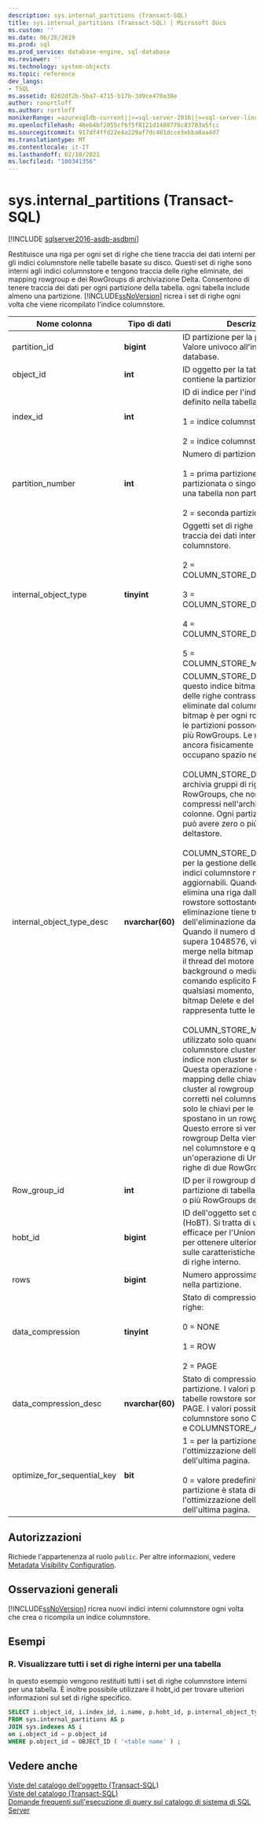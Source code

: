 ```yaml
---
description: sys.internal_partitions (Transact-SQL)
title: sys.internal_partitions (Transact-SQL) | Microsoft Docs
ms.custom: ''
ms.date: 06/26/2019
ms.prod: sql
ms.prod_service: database-engine, sql-database
ms.reviewer: ''
ms.technology: system-objects
ms.topic: reference
dev_langs:
- TSQL
ms.assetid: 0262df2b-5ba7-4715-b17b-3d9ce470a38e
author: ronortloff
ms.author: rortloff
monikerRange: =azuresqldb-current||>=sql-server-2016||>=sql-server-linux-2017||=azuresqldb-mi-current
ms.openlocfilehash: 46eb4bf2855cf6f5f8121d1480776c83703a5fcc
ms.sourcegitcommit: 917df4ffd22e4a229af7dc481dcce3ebba0aa4d7
ms.translationtype: MT
ms.contentlocale: it-IT
ms.lasthandoff: 02/10/2021
ms.locfileid: "100341356"
---
```

# <a name="sysinternal_partitions-transact-sql"></a>sys.internal_partitions (Transact-SQL)

[!INCLUDE [sqlserver2016-asdb-asdbmi](../../includes/applies-to-version/sqlserver2016-asdb-asdbmi.md)]

  Restituisce una riga per ogni set di righe che tiene traccia dei dati interni per gli indici columnstore nelle tabelle basate su disco. Questi set di righe sono interni agli indici columnstore e tengono traccia delle righe eliminate, dei mapping rowgroup e dei RowGroups di archiviazione Delta. Consentono di tenere traccia dei dati per ogni partizione della tabella. ogni tabella include almeno una partizione. [!INCLUDE[ssNoVersion](../../includes/ssnoversion-md.md)] ricrea i set di righe ogni volta che viene ricompilato l'indice columnstore.   
  
|Nome colonna|Tipo di dati|Descrizione|  
|-----------------|---------------|-----------------|  
|partition_id|**bigint**|ID partizione per la partizione. Valore univoco all'interno di un database.|  
|object_id|**int**|ID oggetto per la tabella che contiene la partizione.|  
|index_id|**int**|ID di indice per l'indice columnstore definito nella tabella.<br /><br /> 1 = indice columnstore cluster<br /><br /> 2 = indice columnstore non cluster|  
|partition_number|**int**|Numero di partizione.<br /><br /> 1 = prima partizione di una tabella partizionata o singola partizione di una tabella non partizionata.<br /><br /> 2 = seconda partizione e così via.|  
|internal_object_type|**tinyint**|Oggetti set di righe che tengono traccia dei dati interni per l'indice columnstore.<br /><br /> 2 = COLUMN_STORE_DELETE_BITMAP<br /><br /> 3 = COLUMN_STORE_DELTA_STORE<br /><br /> 4 = COLUMN_STORE_DELETE_BUFFER<br /><br /> 5 = COLUMN_STORE_MAPPING_INDEX|  
|internal_object_type_desc|**nvarchar(60)**|COLUMN_STORE_DELETE_BITMAP: questo indice bitmap tiene traccia delle righe contrassegnate come eliminate dal columnstore. La bitmap è per ogni rowgroup poiché le partizioni possono avere righe in più RowGroups. Le righe sono ancora fisicamente presenti e occupano spazio nel columnstore.<br /><br /> COLUMN_STORE_DELTA_STORE-archivia gruppi di righe, denominati RowGroups, che non sono stati compressi nell'archiviazione a colonne. Ogni partizione di tabella può avere zero o più RowGroups deltastore.<br /><br /> COLUMN_STORE_DELETE_BUFFER: per la gestione delle eliminazioni in indici columnstore non cluster aggiornabili. Quando una query elimina una riga dalla tabella rowstore sottostante, il buffer di eliminazione tiene traccia dell'eliminazione dal columnstore. Quando il numero di righe eliminate supera 1048576, viene eseguito il merge nella bitmap DELETE tramite il thread del motore di tuple in background o mediante un comando esplicito REORGANIZE.  In qualsiasi momento, l'Unione della bitmap Delete e del buffer Delete rappresenta tutte le righe eliminate.<br /><br /> COLUMN_STORE_MAPPING_INDEX: utilizzato solo quando l'indice columnstore cluster dispone di un indice non cluster secondario. Questa operazione esegue il mapping delle chiavi di indice non cluster al rowgroup e all'ID di riga corretti nel columnstore. Archivia solo le chiavi per le righe che si spostano in un rowgroup diverso; Questo errore si verifica quando un rowgroup Delta viene compresso nel columnstore e quando un'operazione di Unione unisce le righe di due RowGroups diversi.|  
|Row_group_id|**int**|ID per il rowgroup deltastore. Ogni partizione di tabella può avere zero o più RowGroups deltastore.|  
|hobt_id|**bigint**|ID dell'oggetto set di righe interno (HoBT). Si tratta di una chiave efficace per l'Unione con altri DMV per ottenere ulteriori informazioni sulle caratteristiche fisiche del set di righe interno.|  
|rows|**bigint**|Numero approssimativo di righe nella partizione.|  
|data_compression|**tinyint**|Stato di compressione per il set di righe:<br /><br /> 0 = NONE<br /><br /> 1 = ROW<br /><br /> 2 = PAGE|  
|data_compression_desc|**nvarchar(60)**|Stato di compressione per ogni partizione. I valori possibili per le tabelle rowstore sono NONE, ROW e PAGE. I valori possibili per le tabelle columnstore sono COLUMNSTORE e COLUMNSTORE_ARCHIVE.|  
|optimize_for_sequential_key|**bit**|1 = per la partizione è abilitata l'ottimizzazione dell'inserimento dell'ultima pagina.<br><br>0 = valore predefinito. Per la partizione è stata disabilitata l'ottimizzazione dell'inserimento dell'ultima pagina.|
  
## <a name="permissions"></a>Autorizzazioni  
 Richiede l'appartenenza al ruolo `public`. Per altre informazioni, vedere [Metadata Visibility Configuration](../../relational-databases/security/metadata-visibility-configuration.md).  
  
## <a name="general-remarks"></a>Osservazioni generali  
 [!INCLUDE[ssNoVersion](../../includes/ssnoversion-md.md)] ricrea nuovi indici interni columnstore ogni volta che crea o ricompila un indice columnstore.  
  
## <a name="examples"></a>Esempi  
  
### <a name="a-view-all-of-the-internal-rowsets-for-a-table"></a>R. Visualizzare tutti i set di righe interni per una tabella  
 In questo esempio vengono restituiti tutti i set di righe columnstore interni per una tabella. È inoltre possibile utilizzare il hobt_id per trovare ulteriori informazioni sul set di righe specifico.  
  
```sql  
SELECT i.object_id, i.index_id, i.name, p.hobt_id, p.internal_object_type_id, p.internal_object_type_desc  
FROM sys.internal_partitions AS p  
JOIN sys.indexes AS i  
on i.object_id = p.object_id  
WHERE p.object_id = OBJECT_ID ( '<table name' ) ;  
```  
  
## <a name="see-also"></a>Vedere anche  
 [Viste del catalogo dell'oggetto &#40;Transact-SQL&#41;](../../relational-databases/system-catalog-views/object-catalog-views-transact-sql.md)   
 [Viste del catalogo &#40;Transact-SQL&#41;](../../relational-databases/system-catalog-views/catalog-views-transact-sql.md)   
 [Domande frequenti sull'esecuzione di query sul catalogo di sistema di SQL Server](../../relational-databases/system-catalog-views/querying-the-sql-server-system-catalog-faq.md)  
  
  
